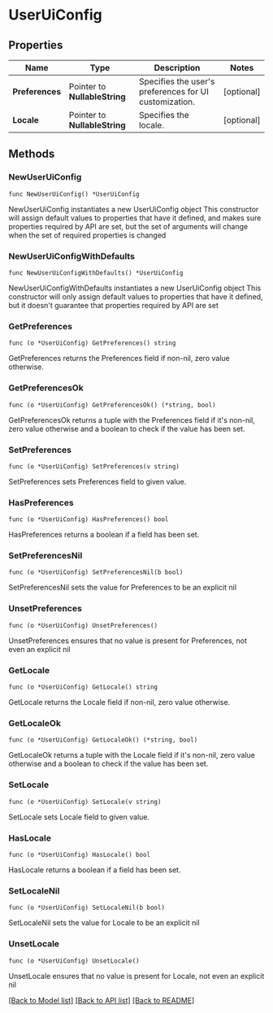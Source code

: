 # UserUiConfig

## Properties

Name | Type | Description | Notes
------------ | ------------- | ------------- | -------------
**Preferences** | Pointer to **NullableString** | Specifies the user&#39;s preferences for UI customization. | [optional] 
**Locale** | Pointer to **NullableString** | Specifies the locale. | [optional] 

## Methods

### NewUserUiConfig

`func NewUserUiConfig() *UserUiConfig`

NewUserUiConfig instantiates a new UserUiConfig object
This constructor will assign default values to properties that have it defined,
and makes sure properties required by API are set, but the set of arguments
will change when the set of required properties is changed

### NewUserUiConfigWithDefaults

`func NewUserUiConfigWithDefaults() *UserUiConfig`

NewUserUiConfigWithDefaults instantiates a new UserUiConfig object
This constructor will only assign default values to properties that have it defined,
but it doesn't guarantee that properties required by API are set

### GetPreferences

`func (o *UserUiConfig) GetPreferences() string`

GetPreferences returns the Preferences field if non-nil, zero value otherwise.

### GetPreferencesOk

`func (o *UserUiConfig) GetPreferencesOk() (*string, bool)`

GetPreferencesOk returns a tuple with the Preferences field if it's non-nil, zero value otherwise
and a boolean to check if the value has been set.

### SetPreferences

`func (o *UserUiConfig) SetPreferences(v string)`

SetPreferences sets Preferences field to given value.

### HasPreferences

`func (o *UserUiConfig) HasPreferences() bool`

HasPreferences returns a boolean if a field has been set.

### SetPreferencesNil

`func (o *UserUiConfig) SetPreferencesNil(b bool)`

 SetPreferencesNil sets the value for Preferences to be an explicit nil

### UnsetPreferences
`func (o *UserUiConfig) UnsetPreferences()`

UnsetPreferences ensures that no value is present for Preferences, not even an explicit nil
### GetLocale

`func (o *UserUiConfig) GetLocale() string`

GetLocale returns the Locale field if non-nil, zero value otherwise.

### GetLocaleOk

`func (o *UserUiConfig) GetLocaleOk() (*string, bool)`

GetLocaleOk returns a tuple with the Locale field if it's non-nil, zero value otherwise
and a boolean to check if the value has been set.

### SetLocale

`func (o *UserUiConfig) SetLocale(v string)`

SetLocale sets Locale field to given value.

### HasLocale

`func (o *UserUiConfig) HasLocale() bool`

HasLocale returns a boolean if a field has been set.

### SetLocaleNil

`func (o *UserUiConfig) SetLocaleNil(b bool)`

 SetLocaleNil sets the value for Locale to be an explicit nil

### UnsetLocale
`func (o *UserUiConfig) UnsetLocale()`

UnsetLocale ensures that no value is present for Locale, not even an explicit nil

[[Back to Model list]](../README.md#documentation-for-models) [[Back to API list]](../README.md#documentation-for-api-endpoints) [[Back to README]](../README.md)


